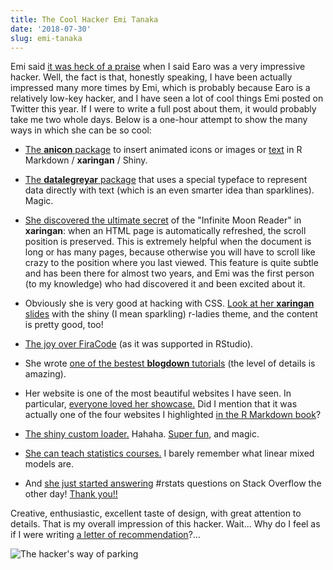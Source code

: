 ```yaml
---
title: The Cool Hacker Emi Tanaka
date: '2018-07-30'
slug: emi-tanaka
---
```


Emi said [it was heck of a praise](https://twitter.com/statsgen/status/1023118510745038848) when I said Earo was a very impressive hacker. Well, the fact is that, honestly speaking, I have been actually impressed many more times by Emi, which is probably because Earo is a relatively low-key hacker, and I have seen a lot of cool things Emi posted on Twitter this year. If I were to write a full post about them, it would probably take me two whole days. Below is a one-hour attempt to show the many ways in which she can be so cool:

- [The **anicon** package](https://twitter.com/statsgen/status/1021683550171496449) to insert animated icons or images or [text](https://twitter.com/statsgen/status/1010323499901075456) in R Markdown / **xaringan** / Shiny.

- [The **datalegreyar** package](https://twitter.com/statsgen/status/1018823773162618882) that uses a special typeface to represent data directly with text (which is an even smarter idea than sparklines). Magic.

- [She discovered the ultimate secret](https://twitter.com/statsgen/status/1012664098616590336) of the "Infinite Moon Reader" in **xaringan**: when an HTML page is automatically refreshed, the scroll position is preserved. This is extremely helpful when the document is long or has many pages, because otherwise you will have to scroll like crazy to the position where you last viewed. This feature is quite subtle and has been there for almost two years, and Emi was the first person (to my knowledge) who had discovered it and been excited about it.

- Obviously she is very good at hacking with CSS. [Look at her **xaringan** slides](https://twitter.com/statsgen/status/1009591310150299648) with the shiny (I mean sparkling) r-ladies theme, and the content is pretty good, too!

- [The joy over FiraCode](https://twitter.com/statsgen/status/993662737099079680) (as it was supported in RStudio).

- She wrote [one of the bestest **blogdown** tutorials](https://twitter.com/statsgen/status/993003327074926592) (the level of details is amazing).

- Her website is one of the most beautiful websites I have seen. In particular, [everyone loved her showcase.](https://twitter.com/statsgen/status/990422351593406464) Did I mention that it was actually one of the four websites I highlighted [in the R Markdown book](https://bookdown.org/yihui/rmarkdown/basics-examples.html)?

- [The shiny custom loader.](https://twitter.com/statsgen/status/972727676459872256) Hahaha. [Super fun](https://twitter.com/statsgen/status/975321139550478336), and magic.

- [She can teach statistics courses.](https://twitter.com/statsgen/status/1001293550531694592) I barely remember what linear mixed models are.

- And [she just started answering](https://stackoverflow.com/a/51575804/559676) #rstats questions on Stack Overflow the other day! [Thank you!!](/en/2018/07/help-answer-questions/)

Creative, enthusiastic, excellent taste of design, with great attention to details. That is my overall impression of this hacker. Wait... Why do I feel as if I were writing [a letter of recommendation](/en/2014/11/lor-nan-xiao/)?...

![The hacker's way of parking](https://slides.yihui.name/gif/impossible-parking.gif)
